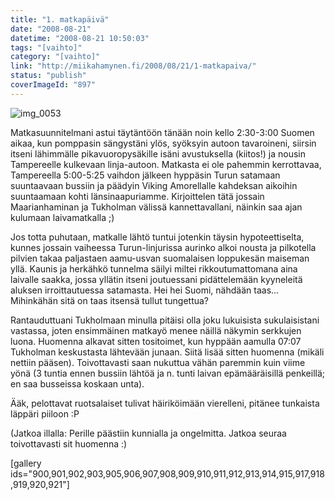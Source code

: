 ```yaml
---
title: "1. matkapäivä"
date: "2008-08-21"
datetime: "2008-08-21 10:50:03"
tags: "[vaihto]"
category: "[vaihto]"
link: "http://miikahamynen.fi/2008/08/21/1-matkapaiva/"
status: "publish"
coverImageId: "897"
---
```


![img_0053](http://miikahamynen.fi/wp-content/uploads/2008/08/IMG_0053.jpg)

Matkasuunnitelmani astui täytäntöön tänään noin kello 2:30-3:00 Suomen aikaa, kun pomppasin sängystäni ylös, syöksyin autoon tavaroineni, siirsin itseni lähimmälle pikavuoropysäkille isäni avustuksella (kiitos!) ja nousin Tampereelle kulkevaan linja-autoon. Matkasta ei ole pahemmin kerrottavaa, Tampereella 5:00-5:25 vaihdon jälkeen hyppäsin Turun satamaan suuntaavaan bussiin ja päädyin Viking Amorellalle kahdeksan aikoihin suuntaamaan kohti länsinaapuriamme. Kirjoittelen tätä jossain Maarianhaminan ja Tukholman välissä kannettavallani, näinkin saa ajan kulumaan laivamatkalla ;)

Jos totta puhutaan, matkalle lähtö tuntui jotenkin täysin hypoteettiselta, kunnes jossain vaiheessa Turun-linjurissa aurinko alkoi nousta ja pilkotella pilvien takaa paljastaen aamu-usvan suomalaisen loppukesän maiseman yllä. Kaunis ja herkähkö tunnelma säilyi miltei rikkoutumattomana aina laivalle saakka, jossa yllätin itseni joutuessani pidättelemään kyyneleitä aluksen irroittautuessa satamasta. Hei hei Suomi, nähdään taas... Mihinkähän sitä on taas itsensä tullut tungettua?

Rantauduttuani Tukholmaan minulla pitäisi olla joku lukuisista sukulaisistani vastassa, joten ensimmäinen matkayö menee näillä näkymin serkkujen luona. Huomenna alkavat sitten tositoimet, kun hyppään aamulla 07:07 Tukholman keskustasta lähtevään junaan. Siitä lisää sitten huomenna (mikäli nettiin pääsen). Toivottavasti saan nukuttua vähän paremmin kuin viime yönä (3 tuntia ennen bussiin lähtöä ja n. tunti laivan epämääräisillä penkeillä; en saa busseissa koskaan unta).

Ääk, pelottavat ruotsalaiset tulivat häiriköimään vierelleni, pitänee tunkaista läppäri piiloon :P

(Jatkoa illalla: Perille päästiin kunnialla ja ongelmitta. Jatkoa seuraa toivottavasti sit huomenna :)

\[gallery ids="900,901,902,903,905,906,907,908,909,910,911,912,913,914,915,917,918,919,920,921"\]
